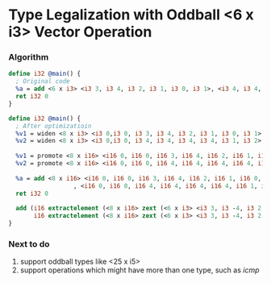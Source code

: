 
# Type Legalization with Oddball <6 x i3> Vector Operation

### Algorithm



```llvm
define i32 @main() {
  ; Original code
  %a = add <6 x i3> <i3 3, i3 4, i3 2, i3 1, i3 0, i3 1>, <i3 4, i3 4, i3 4, i3 4, i3 1, i3 2>
  ret i32 0
}
```

```llvm
define i32 @main() {
  ; After optimizatioin
  %v1 = widen <8 x i3> <i3 0,i3 0, i3 3, i3 4, i3 2, i3 1, i3 0, i3 1> 
  %v2 = widen <8 x i3> <i3 0,i3 0, i3 4, i3 4, i3 4, i3 4, i3 1, i3 2>
  
  %v1 = promote <8 x i16> <i16 0, i16 0, i16 3, i16 4, i16 2, i16 1, i16 0, i16 1> 
  %v2 = promote <8 x i16> <i16 0, i16 0, i16 4, i16 4, i16 4, i16 4, i16 1, i16 2>
 
  %a = add <8 x i16> <i16 0, i16 0, i16 3, i16 4, i16 2, i16 1, i16 0, i16 1>
                  , <i16 0, i16 0, i16 4, i16 4, i16 4, i16 4, i16 1, i16 2>
  ret i32 0
  
  add (i16 extractelement (<8 x i16> zext (<6 x i3> <i3 3, i3 -4, i3 2, i3 1, i3 0, i3 1> to <8 x i16>), i32 1), 
       i16 extractelement (<8 x i16> zext (<6 x i3> <i3 3, i3 -4, i3 2, i3 1, i3 0, i3 1> to <8 x i16>), i32 1)):
}
```

### Next to do
1. support oddball types like <25 x i5>
2. support operations which might have more than one type, such as *icmp*

